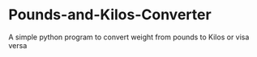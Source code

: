 # Pounds-and-Kilos-Converter
A simple python program to convert weight from pounds to Kilos or visa versa
